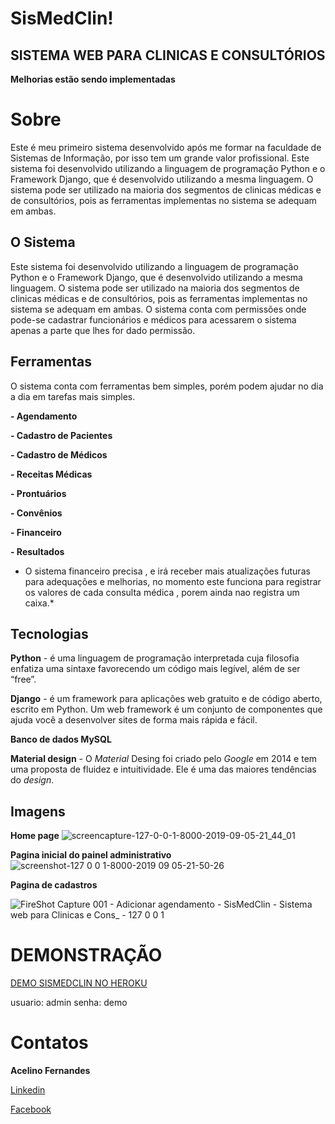 # SisMedClin!

## **SISTEMA WEB PARA CLINICAS E CONSULTÓRIOS**
**Melhorias estão sendo implementadas**

# Sobre 

Este é meu primeiro sistema desenvolvido após me formar na faculdade de Sistemas de Informação, por isso tem um grande valor profissional.
Este sistema foi desenvolvido utilizando a linguagem de programação Python e o Framework Django, que é desenvolvido utilizando a mesma linguagem.
O sistema pode ser utilizado na maioria dos segmentos de clinicas médicas e de consultórios, pois as ferramentas implementas no sistema se adequam em ambas.

## O Sistema

Este sistema foi desenvolvido utilizando a linguagem de programação Python e o Framework Django, que é desenvolvido utilizando a mesma linguagem.
O sistema pode ser utilizado na maioria dos segmentos de clinicas médicas e de consultórios, pois as ferramentas implementas no sistema se adequam em ambas.
O sistema conta com permissões onde pode-se cadastrar funcionários e médicos para acessarem o sistema apenas a parte que lhes for dado permissão.

## Ferramentas

O sistema conta com ferramentas bem simples, porém podem ajudar no dia a dia em tarefas mais simples.

 **- Agendamento**
 
  **- Cadastro de Pacientes**
  
 **- Cadastro de Médicos**
 
 **- Receitas Médicas**
 
 **- Prontuários**
 
 **- Convênios** 
 
 **- Financeiro**
 
 **- Resultados**
  
  * O sistema financeiro precisa , e irá receber mais atualizações futuras para adequações e melhorias, no momento este funciona para registrar os valores de cada consulta médica , porem ainda nao registra um caixa.*

## Tecnologias

**Python** - é uma linguagem de programação interpretada cuja filosofia enfatiza uma sintaxe favorecendo um código mais legível, além de ser “free”.

**Django** - é um framework para aplicações web gratuito e de código aberto, escrito em Python. Um web framework é um conjunto de componentes que ajuda você a desenvolver sites de forma mais rápida e fácil.

**Banco de dados MySQL**

**Material design** - O _Material_ Desing foi criado pelo _Google_ em 2014 e tem uma proposta de fluidez e intuitividade. Ele é uma das maiores tendências do _design_.

## Imagens
**Home page** 
![screencapture-127-0-0-1-8000-2019-09-05-21_44_01](https://user-images.githubusercontent.com/36600320/64458095-cc3c8400-d0ca-11e9-8e7f-04c40067e76d.png)


**Pagina inicial do painel administrativo**
![screenshot-127 0 0 1-8000-2019 09 05-21-50-26](https://user-images.githubusercontent.com/36600320/64458153-f42be780-d0ca-11e9-8d35-a3a611e42b6b.png)

**Pagina de cadastros**

![FireShot Capture 001 - Adicionar agendamento - SisMedClin - Sistema web para Clinicas e Cons_ - 127 0 0 1](https://user-images.githubusercontent.com/36600320/64458173-00b04000-d0cb-11e9-95d6-f2e64ec5ae3b.png)



# DEMONSTRAÇÃO 

[DEMO SISMEDCLIN NO HEROKU](https://sismedclin.herokuapp.com/)

usuario: admin
senha: demo



# Contatos
**Acelino Fernandes** 

 [Linkedin](https://www.linkedin.com/in/acelino-fernandes-da-silva-neto-bb017185/)
 
 [Facebook](https://www.facebook.com/acelinofernandesdf)

